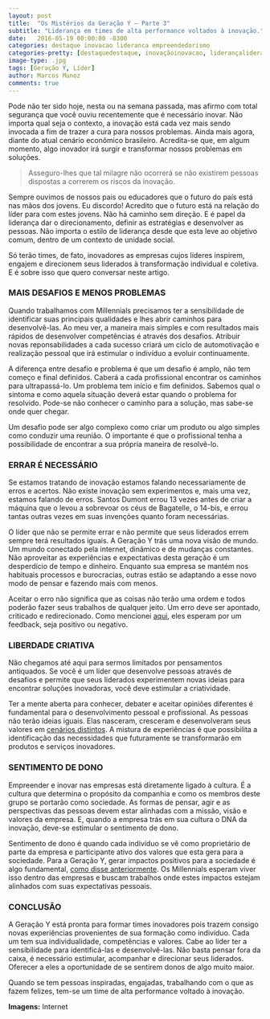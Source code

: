 ```yaml
---
layout: post
title:  "Os Mistérios da Geração Y – Parte 3"
subtitle: "Liderança em times de alta performance voltados à inovação."
date:   2016-05-19 00:00:00 -0300
categories: destaque inovacao lideranca empreendedorismo
categories-pretty: [destaquedestaque, inovaçãoinovacao, liderançalideranca, empreendedorismoempreendedorismo]
image-type: .jpg
tags: [Geração Y, Líder]
author: Marcos Munoz
comments: true
---
```

Pode não ter sido hoje, nesta ou na semana passada, mas afirmo com total segurança que você ouviu recentemente que é necessário inovar. Não importa qual seja o contexto, a inovação está cada vez mais sendo invocada a fim de trazer a cura para nossos problemas. Ainda mais agora, diante do atual cenário econômico brasileiro. Acredita-se que, em algum momento, algo inovador irá surgir e transformar nossos problemas em soluções.

>Asseguro-lhes que tal milagre não ocorrerá se não existirem pessoas dispostas a correrem os riscos da inovação.

Sempre ouvimos de nossos pais ou educadores que o futuro do país está nas mãos dos jovens. Eu discordo! Acredito que o futuro está na relação do líder para com estes jovens. Não há caminho sem direção. E é papel da liderança dar o direcionamento, definir as estratégias e desenvolver as pessoas. Não importa o estilo de liderança desde que esta leve ao objetivo comum, dentro de um contexto de unidade social.

Só terão times, de fato, inovadores as empresas cujos líderes inspirem, engajem e direcionem seus liderados à transformação individual e coletiva. E é sobre isso que quero conversar neste artigo.



### MAIS DESAFIOS E MENOS PROBLEMAS
Quando trabalhamos com Millennials precisamos ter a sensibilidade de identificar suas principais qualidades e lhes abrir caminhos para desenvolvê-las. Ao meu ver, a maneira mais simples e com resultados mais rápidos de desenvolver competências é através dos desafios. Atribuir novas reponsabilidades a cada sucesso criará um ciclo de automotivação e realização pessoal que irá estimular o indivíduo a evoluir continuamente.

A diferença entre desafio e problema é que um desafio é amplo, não tem começo e final definidos. Caberá a cada profissional encontrar os caminhos para ultrapassá-lo. Um problema tem início e fim definidos. Sabemos qual o sintoma e como aquela situação deverá estar quando o problema for resolvido. Pode-se não conhecer o caminho para a solução, mas sabe-se onde quer chegar.

Um desafio pode ser algo complexo como criar um produto ou algo simples como conduzir uma reunião. O importante é que o profissional tenha a possibilidade de encontrar a sua própria maneira de resolvê-lo.



### ERRAR É NECESSÁRIO
Se estamos tratando de inovação estamos falando necessariamente de erros e acertos. Não existe inovação sem experimentos e, mais uma vez, estamos falando de erros. Santos Dumont errou 13 vezes antes de criar a máquina que o levou a sobrevoar os céus de Bagatelle, o 14-bis, e errou tantas outras vezes em suas invenções quanto foram necessárias.

O líder que não se permite errar e não permite que seus liderados errem sempre terá resultados iguais. A Geração Y trás uma nova visão de mundo. Um mundo conectado pela internet, dinâmico e de mudanças constantes. Não aproveitar as experiências e expectativas desta geração é um desperdício de tempo e dinheiro. Enquanto sua empresa se mantém nos habituais processos e burocracias, outras estão se adaptando a esse novo modo de pensar e fazendo mais com menos.

Aceitar o erro não significa que as coisas não terão uma ordem e todos poderão fazer seus trabalhos de qualquer jeito. Um erro deve ser apontado, criticado e redirecionado. Como mencionei [aqui][artigo2], eles esperam por um feedback, seja positivo ou negativo.



### LIBERDADE CRIATIVA
Não chegamos até aqui para sermos limitados por pensamentos antiquados. Se você é um líder que desenvolve pessoas através de desafios e permite que seus liderados experimentem novas ideias para encontrar soluções inovadoras, você deve estimular a criatividade.

Ter a mente aberta para conhecer, debater e aceitar opiniões diferentes é fundamental para o desenvolvimento pessoal e profissional. As pessoas não terão ideias iguais. Elas nasceram, cresceram e desenvolveram seus valores em [cenários distintos][artigo1]. A mistura de experiências é que possibilita a identificação das necessidades que futuramente se transformarão em produtos e serviços inovadores.



### SENTIMENTO DE DONO
Empreender e inovar nas empresas está diretamente ligado à cultura. É a cultura que determina o propósito da companhia e como os membros deste grupo se portarão como sociedade. As formas de pensar, agir e as perspectivas das pessoas devem estar alinhadas com a missão, visão e valores da empresa. E, quando a empresa trás em sua cultura o DNA da inovação, deve-se estimular o sentimento de dono.

Sentimento de dono é quando cada indivíduo se vê como proprietário de parte da empresa e participante ativo dos valores que esta gera para a sociedade. Para a Geração Y, gerar impactos positivos para a sociedade é algo fundamental, [como disse anteriormente][artigo2]. Os Millennials esperam viver isso dentro das empresas e buscam trabalhos onde estes impactos estejam alinhados com suas expectativas pessoais.



### CONCLUSÃO
A Geração Y está pronta para formar times inovadores pois trazem consigo novas experiências provenientes de sua formação como indivíduo. Cada um tem sua individualidade, competências e valores. Cabe ao líder ter a sensibilidade para identificá-las e desenvolvê-las. Não basta pensar fora da caixa, é necessário estimular, acompanhar e direcionar seus liderados. Oferecer a eles a oportunidade de se sentirem donos de algo muito maior.

Quando se tem pessoas inspiradas, engajadas, trabalhando com o que as fazem felizes, tem-se um time de alta performance voltado à inovação.

**Imagens:** Internet

[artigo1]:/os-misterios-da-geracao-y-parte-1/
[artigo2]:/os-misterios-da-geracao-y-parte-2/
